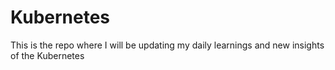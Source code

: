 # Kubernetes
This is the repo where I will be updating my daily learnings and new insights of the Kubernetes 
